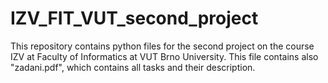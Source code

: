 # IZV_FIT_VUT_second_project
This repository contains python files for the second project on the course IZV at Faculty of Informatics at VUT Brno University. This file contains also "zadani.pdf", which contains all tasks and their description.
